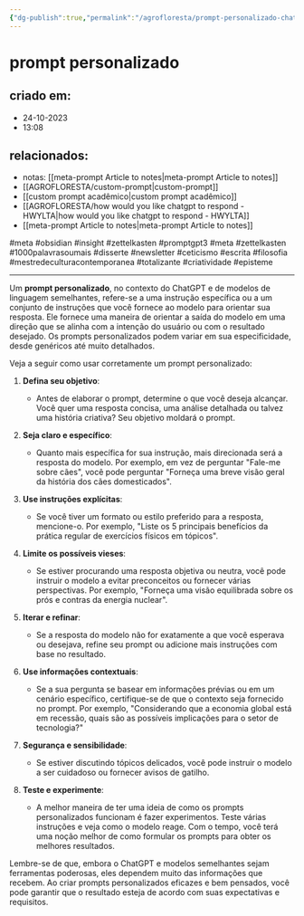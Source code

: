 ```yaml
---
{"dg-publish":true,"permalink":"/agrofloresta/prompt-personalizado-chatgpt/","tags":["meta","obsidian","insight","zettelkasten","promptgpt3","1000palavrasoumais","disserte","newsletter","ceticismo","escrita","filosofia","mestredeculturacontemporanea","totalizante","criatividade","episteme"],"dgHomeLink":true,"dgShowLocalGraph":true,"dgShowFileTree":true,"noteIcon":""}
---
```


# prompt personalizado

## criado em: 
- 24-10-2023
- 13:08
## relacionados:

- notas: [[meta-prompt Article to notes\|meta-prompt Article to notes]]
- [[AGROFLORESTA/custom-prompt\|custom-prompt]]
- [[custom prompt acadêmico\|custom prompt acadêmico]]
- [[AGROFLORESTA/how would you like chatgpt to respond - HWYLTA\|how would you like chatgpt to respond - HWYLTA]]
- [[meta-prompt Article to notes\|meta-prompt Article to notes]]

#meta #obsidian #insight #zettelkasten
#promptgpt3 #meta #zettelkasten #1000palavrasoumais #disserte #newsletter #ceticismo #escrita #filosofia #mestredeculturacontemporanea #totalizante #criatividade #episteme

---

Um **prompt personalizado**, no contexto do ChatGPT e de modelos de linguagem semelhantes, refere-se a uma instrução específica ou a um conjunto de instruções que você fornece ao modelo para orientar sua resposta. Ele fornece uma maneira de orientar a saída do modelo em uma direção que se alinha com a intenção do usuário ou com o resultado desejado. Os prompts personalizados podem variar em sua especificidade, desde genéricos até muito detalhados.


Veja a seguir como usar corretamente um prompt personalizado:


1. **Defina seu objetivo**: 
   - Antes de elaborar o prompt, determine o que você deseja alcançar. Você quer uma resposta concisa, uma análise detalhada ou talvez uma história criativa? Seu objetivo moldará o prompt.


2. **Seja claro e específico**: 
   - Quanto mais específica for sua instrução, mais direcionada será a resposta do modelo. Por exemplo, em vez de perguntar "Fale-me sobre cães", você pode perguntar "Forneça uma breve visão geral da história dos cães domesticados".


3. **Use instruções explícitas**:
   - Se você tiver um formato ou estilo preferido para a resposta, mencione-o. Por exemplo, "Liste os 5 principais benefícios da prática regular de exercícios físicos em tópicos".


4. **Limite os possíveis vieses**:
   - Se estiver procurando uma resposta objetiva ou neutra, você pode instruir o modelo a evitar preconceitos ou fornecer várias perspectivas. Por exemplo, "Forneça uma visão equilibrada sobre os prós e contras da energia nuclear".


5. **Iterar e refinar**:
   - Se a resposta do modelo não for exatamente a que você esperava ou desejava, refine seu prompt ou adicione mais instruções com base no resultado.


6. **Use informações contextuais**:
   - Se a sua pergunta se basear em informações prévias ou em um cenário específico, certifique-se de que o contexto seja fornecido no prompt. Por exemplo, "Considerando que a economia global está em recessão, quais são as possíveis implicações para o setor de tecnologia?"


7. **Segurança e sensibilidade**:
   - Se estiver discutindo tópicos delicados, você pode instruir o modelo a ser cuidadoso ou fornecer avisos de gatilho.


8. **Teste e experimente**:
   - A melhor maneira de ter uma ideia de como os prompts personalizados funcionam é fazer experimentos. Teste várias instruções e veja como o modelo reage. Com o tempo, você terá uma noção melhor de como formular os prompts para obter os melhores resultados.


Lembre-se de que, embora o ChatGPT e modelos semelhantes sejam ferramentas poderosas, eles dependem muito das informações que recebem. Ao criar prompts personalizados eficazes e bem pensados, você pode garantir que o resultado esteja de acordo com suas expectativas e requisitos.